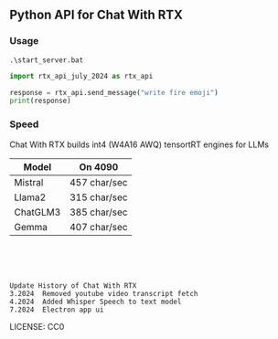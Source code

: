 ## Python API for Chat With RTX

### Usage

`.\start_server.bat`

```python
import rtx_api_july_2024 as rtx_api

response = rtx_api.send_message("write fire emoji")
print(response)
```


### Speed
Chat With RTX builds int4 (W4A16 AWQ) tensortRT engines for LLMs

| Model | On 4090 |
|-|-|
| Mistral | 457 char/sec |
| Llama2 | 315 char/sec |
| ChatGLM3 | 385 char/sec |
| Gemma | 407 char/sec |
 
<br>
<br>
<br>

```
Update History of Chat With RTX
3.2024  Removed youtube video transcript fetch
4.2024  Added Whisper Speech to text model
7.2024  Electron app ui
```
LICENSE: CC0
